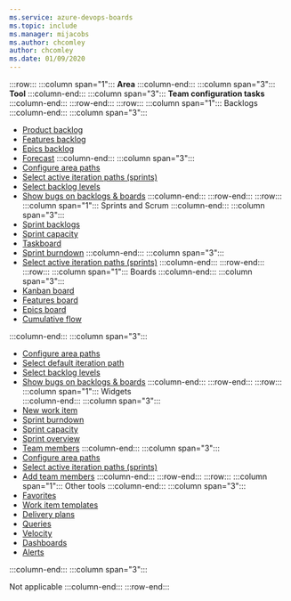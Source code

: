 ```yaml
---
ms.service: azure-devops-boards
ms.topic: include
ms.manager: mijacobs
ms.author: chcomley
author: chcomley
ms.date: 01/09/2020
---
```


:::row:::
   :::column span="1":::
   **Area**
   :::column-end:::
   :::column span="3":::
   **Tool**
   :::column-end:::
   :::column span="3":::
   **Team configuration tasks**
   :::column-end:::
:::row-end:::
:::row:::
   :::column span="1":::
   Backlogs  
   :::column-end:::
   :::column span="3":::
   - [Product backlog](../backlogs/create-your-backlog.md)
   - [Features backlog](../backlogs/define-features-epics.md)
   - [Epics backlog](../backlogs/define-features-epics.md)
   - [Forecast](../sprints/forecast.md) 
   :::column-end:::
   :::column span="3":::
   - [Configure area paths](../../organizations/settings/set-area-paths.md)
   - [Select active iteration paths (sprints)](../../organizations/settings/set-iteration-paths-sprints.md)
   - [Select backlog levels](../../organizations/settings/select-backlog-navigation-levels.md)
   - [Show bugs on backlogs &amp; boards](../../organizations/settings/show-bugs-on-backlog.md)
   :::column-end:::
:::row-end:::
:::row:::
   :::column span="1":::
   Sprints and Scrum 
   :::column-end:::
   :::column span="3":::
   - [Sprint backlogs](../sprints/assign-work-sprint.md)
   - [Sprint capacity](../sprints/set-capacity.md)
   - [Taskboard](../sprints/task-board.md)
   - [Sprint burndown](../sprints/sprint-burndown.md)
   :::column-end:::
   :::column span="3":::
   - [Select active iteration paths (sprints)](../../organizations/settings/set-iteration-paths-sprints.md)
   :::column-end:::
:::row-end:::
:::row:::
   :::column span="1":::
   Boards
   :::column-end:::
   :::column span="3":::
   - [Kanban board](../boards/kanban-overview.md)
   - [Features board](../boards/kanban-epics-features-stories.md)
   - [Epics board](../boards/kanban-epics-features-stories.md)
   - [Cumulative flow](../../report/dashboards/cumulative-flow.md)
   
   :::column-end:::
   :::column span="3":::
   - [Configure area paths](../../organizations/settings/set-area-paths.md)
   - [Select default iteration path](../../organizations/settings/set-iteration-paths-sprints.md)
   - [Select backlog levels](../../organizations/settings/select-backlog-navigation-levels.md)
   - [Show bugs on backlogs &amp; boards](../../organizations/settings/show-bugs-on-backlog.md)
   :::column-end:::
:::row-end:::
:::row:::
   :::column span="1":::
   Widgets  
   :::column-end:::
   :::column span="3":::
   - [New work item](../../report/dashboards/widget-catalog.md#new-work-item-widget)
   - [Sprint burndown](../../report/dashboards/widget-catalog.md#burndown-widget)
   - [Sprint capacity](../../report/dashboards/widget-catalog.md#sprint-capacity-widget)
   - [Sprint overview](../../report/dashboards/widget-catalog.md#sprint-overview-widget)
   - [Team members](../../report/dashboards/widget-catalog.md#team-members-widget) 
   :::column-end:::
   :::column span="3":::
   - [Configure area paths](../../organizations/settings/set-area-paths.md)
   - [Select active iteration paths (sprints)](../../organizations/settings/set-iteration-paths-sprints.md)
   - [Add team members](../../organizations/security/add-users-team-project.md)
   :::column-end:::
:::row-end:::
:::row:::
   :::column span="1":::
   Other tools 
   :::column-end:::
   :::column span="3":::
   - [Favorites](../../project/navigation/set-favorites.md)
   - [Work item templates](../backlogs/work-item-template.md)
   - [Delivery plans](../plans/review-team-plans.md)
   - [Queries](../queries/using-queries.md)
   - [Velocity](../../report/dashboards/team-velocity.md)
   - [Dashboards](../../report/dashboards/dashboards.md)
   - [Alerts](../../organizations/notifications/manage-team-group-global-organization-notifications.md)  
   
   :::column-end:::
   :::column span="3":::
   
   Not applicable
   :::column-end:::
:::row-end:::
